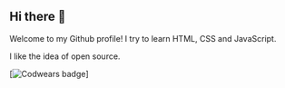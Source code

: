 ## Hi there 👋
Welcome to my Github profile!
I try to learn HTML, CSS and JavaScript.

I like the idea of open source.


[![Codwears badge]([ссылка_на_твой_бейдж](https://www.codewars.com/users/VeronikaZenchik/badges/large))]
